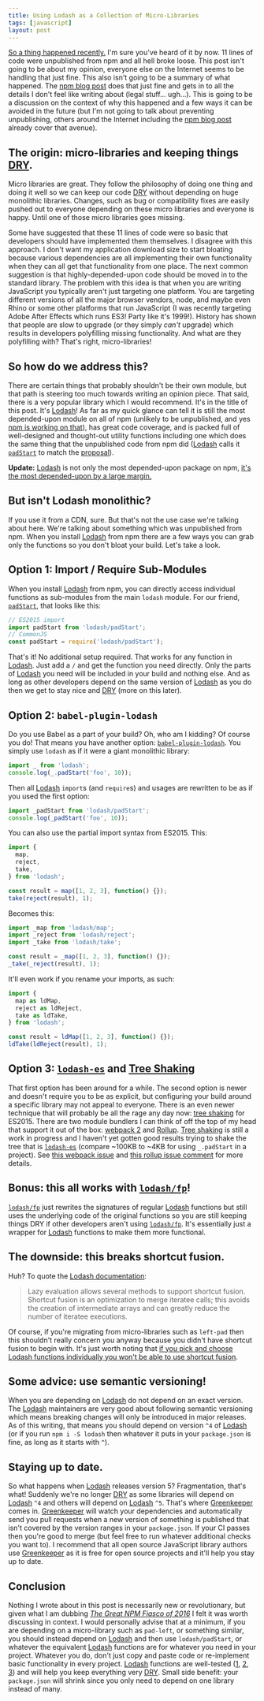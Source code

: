 ```yaml
---
title: Using Lodash as a Collection of Micro-Libraries
tags: [javascript]
layout: post
---
```


[So a thing happened recently.][npm blog post] I'm sure you've heard of it by
now. 11 lines of code were unpublished from npm and all hell broke loose. This
post isn't going to be about my opinion, everyone else on the Internet seems to
be handling that just fine. This also isn't going to be a summary of what
happened. The [npm blog post] does that just fine and gets in to all the details
I don't feel like writing about (legal stuff... ugh...). This is going to be a
discussion on the context of why this happened and a few ways it can be avoided
in the future (but I'm not going to talk about preventing unpublishing, others
around the Internet including the [npm blog post] already cover that avenue).

## The origin: micro-libraries and keeping things [DRY].

Micro libraries are great. They follow the philosophy of doing one thing and
doing it well so we can keep our code [DRY] without depending on huge monolithic
libraries. Changes, such as bug or compatibility fixes are easily pushed out to
everyone depending on these micro libraries and everyone is happy. Until one of
those micro libraries goes missing.

Some have suggested that these 11 lines of code were so basic that developers
should have implemented them themselves. I disagree with this approach. I don't
want my application download size to start bloating because various dependencies
are all implementing their own functionality when they can all get that
functionality from one place. The next common suggestion is that
highly-depended-upon code should be moved in to the standard library. The
problem with this idea is that when you are writing JavaScript you typically
aren't just targeting one platform. You are targeting different versions of all
the major browser vendors, node, and maybe even Rhino or some other platforms
that run JavaScript (I was recently targeting Adobe After Effects which runs
ES3! Party like it's 1999!). History has shown that people are slow to upgrade
(or they simply *can't* upgrade) which results in developers polyfilling missing
functionality. And what are they polyfilling with? That's right,
micro-libraries!

## So how do we address this?

There are certain things that probably shouldn't be their own module, but that
path is steering too much towards writing an opinion piece. That said, there is
a very popular library which I would recommend. It's in the title of this post.
It's [Lodash]! As far as my quick glance can tell it is still the most
depended-upon module on all of npm (unlikely to be unpublished, and yes [npm is
working on that][npm blog post]), has great code coverage, and is packed full of
well-designed and thought-out utility functions including one which does the
same thing that the unpublished code from npm did ([Lodash] calls it
[`padStart`] to match the [proposal]).

**Update:** [Lodash] is not only the most depended-upon package on npm, [it's
the most depended-upon by a large margin.][npmrank]

## But isn't Lodash monolithic?

If you use it from a CDN, sure. But that's not the use case we're talking about
here. We're talking about something which was unpublished from npm. When you
install [Lodash] from npm there are a few ways you can grab only the functions
so you don't bloat your build. Let's take a look.

## Option 1: Import / Require Sub-Modules

When you install [Lodash] from npm, you can directly access individual functions
as sub-modules from the main `lodash` module. For our friend, [`padStart`], that
looks like this:

~~~js
// ES2015 import
import padStart from 'lodash/padStart';
// CommonJS
const padStart = require('lodash/padStart');
~~~

That's it! No additional setup required. That works for any function in
[Lodash]. Just add a `/` and get the function you need directly. Only the parts
of [Lodash] you need will be included in your build and nothing else. And as
long as other developers depend on the same version of [Lodash] as you do then
we get to stay nice and [DRY] (more on this later).

## Option 2: `babel-plugin-lodash`

Do you use Babel as a part of your build? Oh, who am I kidding? Of course you
do! That means you have another option: [`babel-plugin-lodash`]. You simply use
`lodash` as if it were a giant monolithic library:

~~~js
import _ from 'lodash';
console.log(_.padStart('foo', 10));
~~~

Then all [Lodash] `import`s (and `require`s) and usages are rewritten to be as
if you used the first option:

~~~js
import _padStart from 'lodash/padStart';
console.log(_padStart('foo', 10));
~~~

You can also use the partial import syntax from ES2015. This:

~~~js
import {
  map,
  reject,
  take,
} from 'lodash';

const result = map([1, 2, 3], function() {});
take(reject(result), 1);
~~~

Becomes this:

~~~js
import _map from 'lodash/map';
import _reject from 'lodash/reject';
import _take from 'lodash/take';

const result = _map([1, 2, 3], function() {});
_take(_reject(result), 1);
~~~

It'll even work if you rename your imports, as such:

~~~js
import {
  map as ldMap,
  reject as ldReject,
  take as ldTake,
} from 'lodash';

const result = ldMap([1, 2, 3], function() {});
ldTake(ldReject(result), 1);
~~~

## Option 3: [`lodash-es`] and [Tree Shaking]

That first option has been around for a while. The second option is newer and
doesn't require you to be as explicit, but configuring your build around a
specific library may not appeal to everyone. There is an even newer technique
that will probably be all the rage any day now: [tree shaking] for ES2015. There
are two module bundlers I can think of off the top of my head that support it
out of the box: [webpack 2][webpack] and [Rollup]. [Tree shaking] is still a
work in progress and I haven't yet gotten good results trying to shake the tree
that is [`lodash-es`] (compare ~100KB to ~4KB for using `_.padStart` in a
project). See [this webpack issue][shaking-webpack] and [this rollup issue
comment][shaking-rollup] for more details.

## Bonus: this all works with [`lodash/fp`]!

[`lodash/fp`] just rewrites the signatures of regular [Lodash] functions but
still uses the underlying code of the original functions so you are still
keeping things DRY if other developers aren't using [`lodash/fp`]. It's
essentially just a wrapper for [Lodash] functions to make them more functional.

## The downside: this breaks shortcut fusion.

Huh? To quote the [Lodash documentation][shortcut fusion]:

> Lazy evaluation allows several methods to support shortcut fusion. Shortcut
fusion is an optimization to merge iteratee calls; this avoids the creation of
intermediate arrays and can greatly reduce the number of iteratee executions.

Of course, if you're migrating from micro-libraries such as `left-pad` then this
shouldn't really concern you anyway because you didn't have shortcut fusion to
begin with. It's just worth noting that [if you pick and choose Lodash functions
individually you won't be able to use shortcut fusion][ld-issue].

## Some advice: use semantic versioning!

When you are depending on [Lodash] do not depend on an exact version. The
[Lodash] maintainers are very good about following semantic versioning which
means breaking changes will only be introduced in major releases. As of this
writing, that means you should depend on version `^4` of [Lodash] (or if you run
`npm i -S lodash` then whatever it puts in your `package.json` is fine, as long
as it starts with `^`).

## Staying up to date.

So what happens when [Lodash] releases version 5? Fragmentation, that's what!
Suddenly we're no longer [DRY] as some libraries will depend on [Lodash] `^4`
and others will depend on [Lodash] `^5`. That's where [Greenkeeper] comes in.
[Greenkeeper] will watch your dependencies and automatically send you pull
requests when a new version of something is published that isn't covered by the
version ranges in your `package.json`. If your CI passes then you're good to
merge (but feel free to run whatever additional checks you want to). I recommend
that all open source JavaScript library authors use [Greenkeeper] as it is
free for open source projects and it'll help you stay up to date.

## Conclusion

Nothing I wrote about in this post is necessarily new or revolutionary, but
given what I am dubbing *[The Great NPM Fiasco of 2016][npm blog post]* I felt
it was worth discussing in context. I would personally advise that at a minimum,
if you are depending on a micro-library such as `pad-left`, or something
similar, you should instead depend on [Lodash] and then use `lodash/padStart`,
or whatever the equivalent [Lodash] functions are for whatever you need in your
project. Whatever you do, don't just copy and paste code or re-implement basic
functionality in every project. [Lodash] functions are well-tested ([1][t1],
[2][t2], [3][t3]) and will help you keep everything very [DRY]. Small side
benefit: your `package.json` will shrink since you only need to depend on one
library instead of many.

[`babel-plugin-lodash`]: https://github.com/lodash/babel-plugin-lodash "Use Lodash as a monolithic library without worrying about bundling unused parts."
[`es2015-native-modules`]: https://github.com/araphel/babel-preset-es2015-native-modules "babel-preset-es2015-native-modules"
[`lodash-es`]: https://www.npmjs.com/package/lodash-es "Lodash Exported as ES Modules"
[`lodash/fp`]: https://github.com/lodash/lodash/wiki/FP-Guide "lodash/fp"
[`padStart`]: https://lodash.com/docs#padStart "\_.padStart"
[`ProvidePlugin`]: https://github.com/webpack/docs/wiki/list-of-plugins#provideplugin "webpack ProvidePlugin"
[DRY]: https://en.wikipedia.org/wiki/Don%27t_repeat_yourself "Don't Repeat Yourself"
[Greenkeeper]: https://greenkeeper.io/ "Greenkeeper: Your software, up-to-date, all the time."
[ld-issue]: https://github.com/lodash/lodash/issues/1426 "Cherry-Picking and Shortcut Fusion"
[lodash]: https://lodash.com/ "Lodash: A modern JavaScript utility library delivering modularity, performance, & extras."
[npm blog post]: http://blog.npmjs.org/post/141577284765/kik-left-pad-and-npm "kik, left-pad, and npm"
[npmrank]: https://gist.github.com/anvaka/8e8fa57c7ee1350e3491#file-01-most-dependent-upon-md "Top 1000 most depended-upon packages"
[Rollup]: http://rollupjs.org/ "Next-generation ES6 module bundler"
[shaking-rollup]: https://github.com/rollup/rollup/issues/45#issuecomment-151160765 "Tree Shaking Results for Rollup"
[shaking-webpack]: https://github.com/webpack/webpack/issues/1750 "Tree Shaking Results for webpack"
[shortcut fusion]: https://lodash.com/docs#_ "Lodash Shortcut Fusion"
[Tree Shaking]: http://www.2ality.com/2015/12/webpack-tree-shaking.html "Tree-shaking with webpack 2 and Babel 6"
[webpack]: http://webpack.github.io/ "webpack module bundler"
[proposal]: https://github.com/tc39/proposal-string-pad-start-end "String.prototype.padStart / String.prototype.padEnd"
[t1]: https://travis-ci.org/lodash/ "Lodash CI"
[t2]: https://saucelabs.com/u/lodash "Lodash Cross-Browser Tests"
[t3]: https://codecov.io/github/lodash "Lodash Code Coverage"
